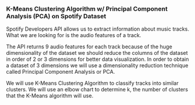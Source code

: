 
### K-Means Clustering Algorithm w/ Principal Component Analysis (PCA) on Spotify Dataset

Spotify Developers API allows us to extract information about music tracks. What we are looking for is the audio features of a track.

The API returns 9 audio features for each track because of the huge dimensionality of the dataset we should reduce the columns of the dataset in order of 2 or 3 dimensions for better data visualization. In order to obtain a dataset of 3 dimensions we will use a dimensionality reduction technique called Principal Component Analysis or PCA.

We will use K-Means Clustering Algorithm to classify tracks into similar clusters. We will use an elbow chart to determine k, the number of clusters that the K-Means algorithm will use.

